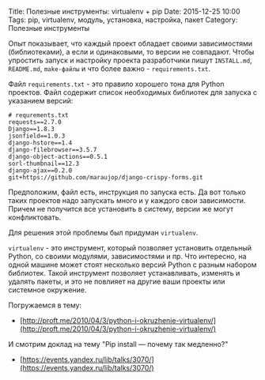 Title: Полезные инструменты: virtualenv + pip
Date: 2015-12-25 10:00
Tags: pip, virtualenv, модуль, установка, настройка, пакет
Category: Полезные инструменты

Опыт показывает, что каждый проект обладает своими зависимостями (библиотеками), а если и одинаковыми, то версии не совпадают.
Чтобы упростить запуск и настройку проекта разработчики пишут `INSTALL.md`, `README.md`, `make-файлы` и что более важно - `requirements.txt`.

Файл `requirements.txt` - это правило хорошего тона для Python проектов.
Файл содержит список необходимых библиотек для запуска с указанием версий:

```
# requrements.txt
requests==2.7.0
Django==1.8.3
jsonfield==1.0.3
django-hstore==1.4
django-filebrowser==3.5.7
django-object-actions==0.5.1
sorl-thumbnail==12.3
django-ajax==0.2.0
git+https://github.com/maraujop/django-crispy-forms.git
```

Предположим, файл есть, инструкция по запуска есть. Да вот только таких проектов надо запускать много и у каждого свои зависимости.
Причем не получится все установить в систему, версии же могут конфликтовать.

Для решения этой проблемы был придуман `virtualenv`.

`virtualenv` - это инструмент, который позволяет установить отдельный Python, со своими модулями, зависимостями и пр.
Что интересно, на одной машине может стоят несколько версий Python с разным набором библиотек.
Такой инструмент позволяет устанавливать, изменять и удалять пакеты, и это не повлияет на другие ваши проекты или системное окружение.

Погружаемся в тему:

- [http://proft.me/2010/04/3/python-i-okruzhenie-virtualenv/](http://proft.me/2010/04/3/python-i-okruzhenie-virtualenv/)

И смотрим доклад на тему "Pip install — почему так медленно?"
- [https://events.yandex.ru/lib/talks/3070/](https://events.yandex.ru/lib/talks/3070/)

